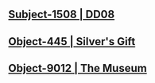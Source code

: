 ## [Subject-1508 | DD08](https://iredsc.github.io/nova-49/docs/subjects/1508.html)

## [Object-445 | Silver's Gift](https://iredsc.github.io/nova-49/docs/objects/445.html)
## [Object-9012 | The Museum](https://iredsc.github.io/nova-49/docs/objects/9012.html)
